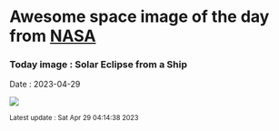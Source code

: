 
# Awesome space image of the day from [NASA](https://api.nasa.gov/)

### Today image : Solar Eclipse from a Ship
Date : 2023-04-29

![](https://apod.nasa.gov/apod/image/2304/TSE2023-Comp48-2a1024.jpg)

<small>Latest update : Sat Apr 29 04:14:38 2023</small>
        